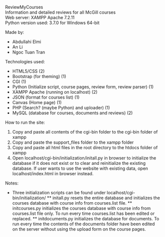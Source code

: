 ReviewMyCourses\
Information and detailed reviews for all McGill courses\
Web server: XAMPP Apache 7.2.11\
Python version used: 3.7.0 for Windows 64-bit

Made by:
* Abdullahi Elmi
* An Li
* Ngoc Tuan Tran

Technologies used:
* HTML5/CSS (2)
* Bootstrap (for theming) (1)
* CGI (1)
* Python (Initialize script, course pages, review form, review parser) (1)
* XAMPP Apache (running on localhost) (2)
* JSON (format for courses list) (1)
* Canvas (Home page) (1)
* PHP (Search? (maybe Python) and uploader) (1)
* MySQL (database for courses, documents and reviews) (2)

How to run the site:
1. Copy and paste all contents of the cgi-bin folder to the cgi-bin folder of xampp
2. Copy and paste the support_files folder to the xampp folder
3. Copy and paste all html files in the root directory to the htdocs folder of xampp
4. Open localhost/cgi-bin/initialization/initall.py in browser to initialize the database if it does not exist or to clear and reinitialize the existing database. If user wants to use the website with existing data, open localhost/index.html in browser instead.

Notes:
* Three initialization scripts can be found under localhost/cgi-bin/initialization/
** initall.py resets the entire database and initializes the courses database with course info from courses.list file.
** initcourses.py initializes the courses database with course info from courses.list file only. To run every time courses.list has been edited or replaced.
** initdocuments.py initializes the database for documents. To run every time the contents of the documents folder have been edited on the server without using the upload form on the course pages.